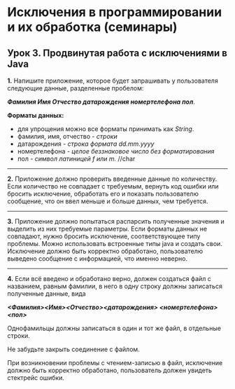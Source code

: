 # Исключения в программировании и их обработка (семинары)

## Урок 3. Продвинутая работа с исключениями в Java

**1.** Напишите приложение, которое будет запрашивать у пользователя следующие данные, разделенные пробелом:

_**Фамилия Имя Отчество датарождения номертелефона пол**_.

**Форматы данных:**

- для упрощения можно все форматы принимать как _String_.
- фамилия, имя, отчество - _строки_
- датарождения - _строка формата dd.mm.yyyy_
- номертелефона - _целое беззнаковое число без форматирования_
- пол - _символ латиницей f или m._ //char

---

**2.** Приложение должно проверить введенные данные по количеству. Если количество не совпадает с требуемым, вернуть код ошибки или бросить исключение, обработать его и показать пользователю сообщение, что он ввел меньше и больше данных, чем требуется.

---

**3.** Приложение должно попытаться распарсить полученные значения и выделить из них требуемые параметры. Если форматы данных не совпадают, нужно бросить исключение, соответствующее типу проблемы. Можно использовать встроенные типы java и создать свои. Исключение должно быть корректно обработано, пользователю выведено сообщение с информацией, что именно неверно.

---

**4.** Если всё введено и обработано верно, должен создаться файл с названием, равным фамилии, в него в одну строку должны записаться полученные данные, вида

_**<Фамилия><Имя><Отчество><датарождения> <номертелефона><пол>**_

Однофамильцы должны записаться в один и тот же файл, в отдельные строки.

Не забудьте закрыть соединение с файлом.

При возникновении проблемы с чтением-записью в файл, исключение должно быть корректно обработано, пользователь должен увидеть стектрейс ошибки.
